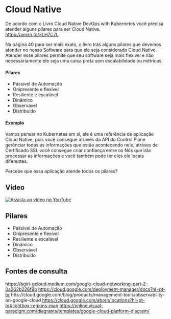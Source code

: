 # Cloud Native

De acordo com o Livro Cloud Native DevOps with Kubernetes você precisa atender alguns pilares para ser Cloud Native.<br />
https://amzn.to/3LH7C7L

Na página 40 para ser mais exato, o livro trás alguns pilares que devemos atender no nosso Software para que ele seja considerado Cloud Native.
Atender esse pilares permite que seu software seja mais flexivel e não necessáriamente ele seja uma caixa preta sem escalabilidade ou métricas.

#### Pilares

- Pássivel de Automação
- Onipresente e flexível
- Resiliente e escalável
- Dinâmico
- Observável
- Distribuído

#### Exemplo

Vamos pensar no Kubernetes em si, ele é uma referência de aplicação Cloud Native, pois você consegue através da API do Control Plane gerênciar todas as informações que estão acontecendo nele,
atráves de Certificado SSL você consegue criar confiança entre os Nós que irão processar as informações e você também pode ter eles ele locais diferentes.

Percebe que essa aplicação atende todos os pilares?

## Video

[![Assista ao vídeo no YouTube](https://img.youtube.com/vi/bCQtP87Di_w/0.jpg)](https://www.youtube.com/watch?v=bCQtP87Di_w)


## Pilares

- Pássivel de Automação
- Onipresente e flexível
- Resiliente e escalável
- Dinâmico
- Observável
- Distribuído


## Fontes de consulta

https://bgiri-gcloud.medium.com/google-cloud-networking-part-2-0a262b226f9b
https://cloud.google.com/deployment-manager/docs?hl=pt-br
htts://cloud.google.com/blog/products/management-tools/observability-on-google-cloud
https://cloud.google.com/about/locations?hl=pt-br#lightbox-regions-map
https://online.visual-paradigm.com/diagrams/templates/google-cloud-platform-diagram/
